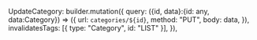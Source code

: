   UpdateCategory: builder.mutation({
      query: ({id, data}:{id: any, data:Category}) => ({
        url: `categories/${id}`,
        method: "PUT",
        body: data,
      }),
      invalidatesTags: [{ type: "Category", id: "LIST" }],
    }),